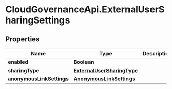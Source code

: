# CloudGovernanceApi.ExternalUserSharingSettings

## Properties

Name | Type | Description | Notes
------------ | ------------- | ------------- | -------------
**enabled** | **Boolean** |  | [optional] 
**sharingType** | [**ExternalUserSharingType**](ExternalUserSharingType.md) |  | [optional] 
**anonymousLinkSettings** | [**AnonymousLinkSettings**](AnonymousLinkSettings.md) |  | [optional] 


